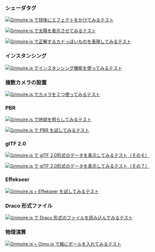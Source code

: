﻿### シェーダタグ

[![Grimoire.js で球体にエフェクトをかけてみるテスト](assets/screenshot/eRe9.jpg)](https://cx20.github.io/grimoirejs-demo/jsdo.it/cx20/eRe9/)

[![Grimoire.js で太陽を表示させてみるテスト](assets/screenshot/chhM.jpg)](https://cx20.github.io/grimoirejs-demo/jsdo.it/cx20/chhM/)

[![Grimoire.js で正解するカドっぽいものを表現してみるテスト](assets/screenshot/4EztL.jpg)](https://cx20.github.io/grimoirejs-demo/jsdo.it/cx20/4EztL/)

### インスタンシング

[![ Grimoire.js でインスタンシング機能を使ってみるテスト](assets/screenshot/u3rD.jpg)](https://cx20.github.io/grimoirejs-demo/jsdo.it/cx20/u3rD/)

### 複数カメラの設置

[![Grimoire.js でカメラを２つ使ってみるテスト](assets/screenshot/Kqig.jpg)](https://cx20.github.io/grimoirejs-demo/jsdo.it/cx20/Kqig/)

### PBR

[![Grimoire.js で地球を照らしてみるテスト](assets/screenshot/89C8.jpg)](https://cx20.github.io/grimoirejs-demo/jsdo.it/cx20/89C8/)

[![Grimoire.js で PBR を試してみるテスト](assets/screenshot/ATDR.jpg)](https://cx20.github.io/grimoirejs-demo/jsdo.it/cx20/ATDR/)

### glTF 2.0

[![Grimoire.js で glTF 2.0形式のデータを表示してみるテスト（その６）](assets/screenshot/Qurl.jpg)](https://cx20.github.io/grimoirejs-demo/jsdo.it/cx20/Qurl/)

[![Grimoire.js で glTF 2.0形式のデータを表示してみるテスト（その７）](assets/screenshot/oGhR.jpg)](https://cx20.github.io/grimoirejs-demo/jsdo.it/cx20/oGhR/)


### Effekseer

[![Grimoire.js + Effekseer を試してみるテスト](assets/screenshot/Q3n5.jpg)](https://cx20.github.io/grimoirejs-demo/jsdo.it/cx20/Q3n5/)

### Draco 形式ファイル

[![Grimoire.js で Draco 形式のファイルを読み込んでみるテスト](assets/screenshot/UOJ0.jpg)](https://cx20.github.io/grimoirejs-demo/jsdo.it/cx20/UOJ0/)

### 物理演算

[![Grimoire.js + Oimo.js で箱にボールを入れてみるテスト](assets/screenshot/0fsp.jpg)](https://cx20.github.io/grimoirejs-demo/jsdo.it/cx20/0fsp/)
